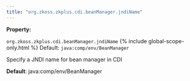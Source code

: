 ```yaml
---
title: "org.zkoss.zkplus.cdi.beanManager.jndiName"
---
```


**Property:**

`org.zkoss.zkplus.cdi.beanManager.jndiName`
{% include global-scope-only.html %}
Default:  `java:comp/env/BeanManager`

Specify a JNDI name for bean manager in CDI

**Default**: java:comp/env/BeanManager

